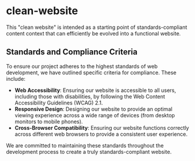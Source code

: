 # clean-website
This "clean website" is intended as a starting point of standards-compliant content context that can efficiently be evolved into a functional website.

## Standards and Compliance Criteria
To ensure our project adheres to the highest standards of web development, we have outlined specific criteria for compliance. These include:

- **Web Accessibility**: Ensuring our website is accessible to all users, including those with disabilities, by following the Web Content Accessibility Guidelines (WCAG) 2.1.
- **Responsive Design**: Designing our website to provide an optimal viewing experience across a wide range of devices (from desktop monitors to mobile phones).
- **Cross-Browser Compatibility**: Ensuring our website functions correctly across different web browsers to provide a consistent user experience.

We are committed to maintaining these standards throughout the development process to create a truly standards-compliant website.
